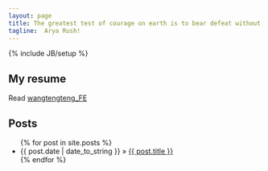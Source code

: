```yaml
---
layout: page
title: The greatest test of courage on earth is to bear defeat without losing heart.
tagline:  Arya Rush!
---
```

{% include JB/setup %}



## My resume

Read [wangtengteng_FE](http://wangtengteng.qiniudn.com/Wangtengteng_FEResume.pdf)

    
##  Posts


<ul class="posts">
  {% for post in site.posts %}
    <li><span>{{ post.date | date_to_string }}</span> &raquo; <a href="{{ BASE_PATH }}{{ post.url }}">{{ post.title }}</a></li>
  {% endfor %}
</ul>




